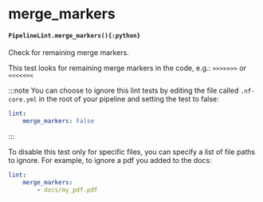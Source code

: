 # merge\_markers

#### `PipelineLint.merge_markers(){:python}`

Check for remaining merge markers.

This test looks for remaining merge markers in the code, e.g.:
`>>>>>>>` or `<<<<<<<`

:::note
You can choose to ignore this lint tests by editing the file called
`.nf-core.yml` in the root of your pipeline and setting the test to false:
```yaml
lint:
    merge_markers: False
```
:::

To disable this test only for specific files, you can specify a list of file paths to ignore.
For example, to ignore a pdf you added to the docs:

```yaml
lint:
    merge_markers:
        - docs/my_pdf.pdf
```
